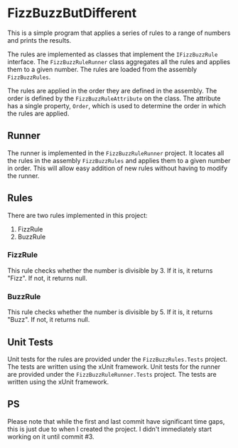 # FizzBuzzButDifferent

This is a simple program that applies a series of rules to a range of numbers and prints the results.

The rules are implemented as classes that implement the `IFizzBuzzRule` interface. The `FizzBuzzRuleRunner` class aggregates all the rules and applies them to a given number. The rules are loaded from the assembly `FizzBuzzRules`.

The rules are applied in the order they are defined in the assembly. The order is defined by the `FizzBuzzRuleAttribute` on the class. The attribute has a single property, `Order`, which is used to determine the order in which the rules are applied.

## Runner
The runner is implemented in the `FizzBuzzRuleRunner` project. It locates all the rules in the assembly `FizzBuzzRules` and applies them to a given number in order. This will allow easy addition of new rules without having to modify the runner.

## Rules

There are two rules implemented in this project:

1. FizzRule
2. BuzzRule

### FizzRule

This rule checks whether the number is divisible by 3. If it is, it returns "Fizz". If not, it returns null.

### BuzzRule

This rule checks whether the number is divisible by 5. If it is, it returns "Buzz". If not, it returns null.

## Unit Tests
Unit tests for the rules are provided under the `FizzBuzzRules.Tests` project. The tests are written using the xUnit framework.
Unit tests for the runner are provided under the `FizzBuzzRuleRunner.Tests` project. The tests are written using the xUnit framework.

## PS
Please note that while the first and last commit have significant time gaps, this is just due to when I created the project. I didn't immediately start working on it until commit #3. 
